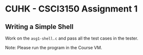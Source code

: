 # CUHK - CSCI3150 Assignment 1

## Writing a Simple Shell

Work on the `asg1-shell.c` and pass all the test cases in the tester.

Note: Please run the program in the Course VM.
